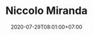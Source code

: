 ---
title     : "Niccolo Miranda"
thumbnail : "niccolo-miranda"
address   : "https://niccolomiranda.com"
sitemap   : false
date      : 2020-07-29T08:01:00+07:00
---